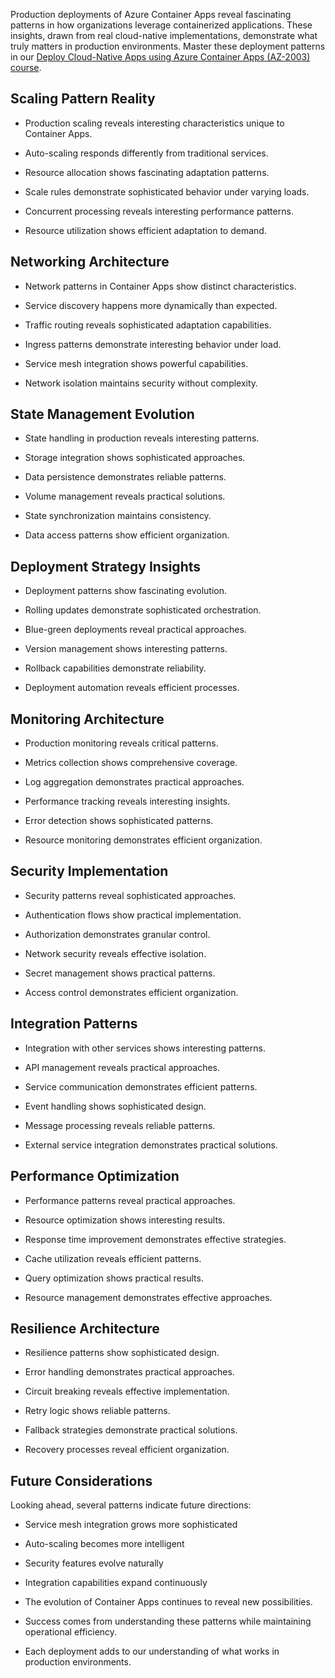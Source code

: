 Production deployments of Azure Container Apps reveal fascinating patterns in how organizations leverage containerized applications. These insights, drawn from real cloud-native implementations, demonstrate what truly matters in production environments. Master these deployment patterns in our [Deploy Cloud-Native Apps using Azure Container Apps (AZ-2003) course]( https://www.eccentrix.ca/en/courses/microsoft/azure/deploy-cloud-native-apps-using-azure-container-apps-az-2003/
).

## Scaling Pattern Reality

- Production scaling reveals interesting characteristics unique to Container Apps. 
- Auto-scaling responds differently from traditional services. 
- Resource allocation shows fascinating adaptation patterns.

- Scale rules demonstrate sophisticated behavior under varying loads. 
- Concurrent processing reveals interesting performance patterns. 
- Resource utilization shows efficient adaptation to demand.

## Networking Architecture

- Network patterns in Container Apps show distinct characteristics. 
- Service discovery happens more dynamically than expected. 
- Traffic routing reveals sophisticated adaptation capabilities.

- Ingress patterns demonstrate interesting behavior under load. 
- Service mesh integration shows powerful capabilities. 
- Network isolation maintains security without complexity.

## State Management Evolution

- State handling in production reveals interesting patterns. 
- Storage integration shows sophisticated approaches. 
- Data persistence demonstrates reliable patterns.

- Volume management reveals practical solutions. 
- State synchronization maintains consistency. 
- Data access patterns show efficient organization.

## Deployment Strategy Insights

- Deployment patterns show fascinating evolution. 
- Rolling updates demonstrate sophisticated orchestration. 
- Blue-green deployments reveal practical approaches.

- Version management shows interesting patterns. 
- Rollback capabilities demonstrate reliability. 
- Deployment automation reveals efficient processes.

## Monitoring Architecture

- Production monitoring reveals critical patterns. 
- Metrics collection shows comprehensive coverage. 
- Log aggregation demonstrates practical approaches.

- Performance tracking reveals interesting insights. 
- Error detection shows sophisticated patterns. 
- Resource monitoring demonstrates efficient organization.

## Security Implementation

- Security patterns reveal sophisticated approaches. 
- Authentication flows show practical implementation. 
- Authorization demonstrates granular control.

- Network security reveals effective isolation. 
- Secret management shows practical patterns. 
- Access control demonstrates efficient organization.

## Integration Patterns

- Integration with other services shows interesting patterns. 
- API management reveals practical approaches. 
- Service communication demonstrates efficient patterns.

- Event handling shows sophisticated design. 
- Message processing reveals reliable patterns. 
- External service integration demonstrates practical solutions.

## Performance Optimization

- Performance patterns reveal practical approaches. 
- Resource optimization shows interesting results. 
- Response time improvement demonstrates effective strategies.

- Cache utilization reveals efficient patterns. 
- Query optimization shows practical results. 
- Resource management demonstrates effective approaches.

## Resilience Architecture

- Resilience patterns show sophisticated design. 
- Error handling demonstrates practical approaches. 
- Circuit breaking reveals effective implementation.

- Retry logic shows reliable patterns. 
- Fallback strategies demonstrate practical solutions. 
- Recovery processes reveal efficient organization.

## Future Considerations

Looking ahead, several patterns indicate future directions:

- Service mesh integration grows more sophisticated 
- Auto-scaling becomes more intelligent 
- Security features evolve naturally 
- Integration capabilities expand continuously

- The evolution of Container Apps continues to reveal new possibilities. 
- Success comes from understanding these patterns while maintaining operational efficiency. 
- Each deployment adds to our understanding of what works in production environments.


